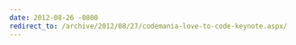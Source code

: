 ```yaml
---
date: 2012-08-26 -0800
redirect_to: /archive/2012/08/27/codemania-love-to-code-keynote.aspx/
---
```


